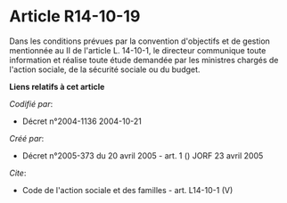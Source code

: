 # Article R14-10-19

Dans les conditions prévues par la convention d'objectifs et de gestion mentionnée au II de l'article L. 14-10-1, le
directeur communique toute information et réalise toute étude demandée par les ministres chargés de l'action sociale, de la
sécurité sociale ou du budget.

**Liens relatifs à cet article**

_Codifié par_:

  - Décret n°2004-1136 2004-10-21

_Créé par_:

  - Décret n°2005-373 du 20 avril 2005 - art. 1 () JORF 23 avril 2005

_Cite_:

  - Code de l'action sociale et des familles - art. L14-10-1 (V)
